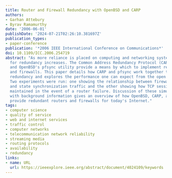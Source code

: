 ```yaml
---
title: Router and Firewall Redundancy with OpenBSD and CARP
authors:
- Garhan Attebury
- Byrav Ramamurthy
date: '2006-06-01'
publishDate: '2024-07-21T02:26:10.381697Z'
publication_types:
- paper-conference
publication: '*2006 IEEE International Conference on Communications*'
doi: 10.1109/ICC.2006.254719
abstract: "As more reliance is placed on computing and networking systems, the need
  for redundancy increases. The Common Address Redundancy Protocol (CARP) protocol
  and OpenBSD's pfsync utility provide a means by which to implement redundant routers
  and firewalls. This paper details how CARP and pfsync work together to provide this
  redundancy and explores the performance one can expect from the open source solutions.
  Two experiments were run: one showing the relationship between firewall state creation
  and state synchronization traffic and the other showing how TCP sessions are transparently
  maintained in the event of a router failure. Discussion of these simulations along
  with background information gives an overview of how OpenBSD, CARP, and pfsync can
  provide redundant routers and firewalls for today's Internet."
tags:
- computer science
- quality of service
- web and internet services
- traffic control
- computer networks
- telecommunication network reliability
- streaming media
- routing protocols
- availability
- redundancy
links:
- name: URL
  url: https://ieeexplore.ieee.org/abstract/document/4024109/keywords
---
```

